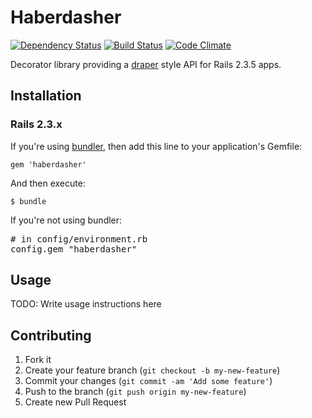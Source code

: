 # Haberdasher

[![Dependency Status](https://gemnasium.com/kchien/haberdasher.png)](https://gemnasium.com/kchien/haberdasher) 
[![Build Status](https://travis-ci.org/kchien/haberdasher.png?branch=master)](https://travis-ci.org/kchien/haberdasher)
[![Code Climate](https://codeclimate.com/github/kchien/haberdasher.png)](https://codeclimate.com/github/kchien/haberdasher)

Decorator library providing a [draper](https://github.com/drapergem/draper) style API for Rails 2.3.5 apps. 

## Installation

### Rails 2.3.x

If you're using [bundler](http://gembundler.com/), then add this line to your application's Gemfile:

    gem 'haberdasher'

And then execute:

    $ bundle

If you're not using bundler: 

<pre>
# in config/environment.rb
config.gem "haberdasher"
</pre>

## Usage

TODO: Write usage instructions here

## Contributing

1. Fork it
2. Create your feature branch (`git checkout -b my-new-feature`)
3. Commit your changes (`git commit -am 'Add some feature'`)
4. Push to the branch (`git push origin my-new-feature`)
5. Create new Pull Request
